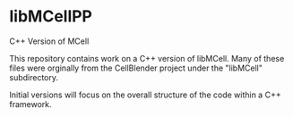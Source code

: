 # libMCellPP
C++ Version of MCell

This repository contains work on a C++ version of libMCell. Many of these files
were orginally from the CellBlender project under the "libMCell" subdirectory.

Initial versions will focus on the overall structure of the code within a C++ framework.
